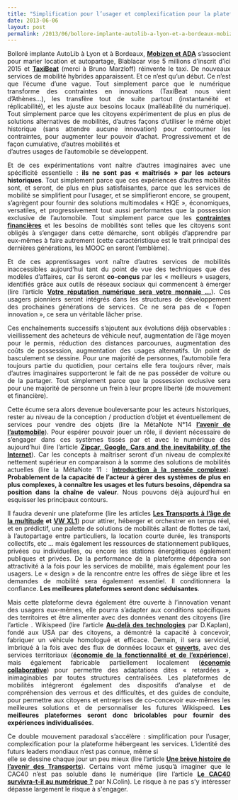 ```yaml
---
title: "Simplification pour l’usager et complexification pour la plateforme, Qui est prêt pour augmenter le niveau de complexité ?"
date: 2013-06-06
layout: post
permalink: /2013/06/bollore-implante-autolib-a-lyon-et-a-bordeaux-mobizen-etada-sassocient-pour-marier-location-et-autopartage-blablacar.html
---
```


<p style="text-align: justify">Bolloré implante AutoLib à Lyon et à Bordeaux, <strong><a href="http://t.co/S6yVcBg79F" target="_blank">Mobizen et ADA</a></strong> s’associent pour marier location et autopartage, Blablacar vise 5 millions d’inscrit d’ici 2015 et <strong><a href="https://taxibeat.fr/" target="_blank">TaxiBeat</a></strong> (merci à Bruno Marzloff) réinvente le taxi. De nouveaux services de mobilité hybrides apparaissent. Et ce n’est qu’un début. Ce n’est que l’écume d’une vague. Tout simplement parce que le numérique transforme des contraintes en innovations (TaxiBeat nous vient d’Athènes…), les transfère tout de suite partout (instantanéité et réplicabilité), et les ajuste aux besoins locaux (malléabilité du numérique). Tout simplement parce que les citoyens expérimentent de plus en plus de solutions alternatives de mobilités, d’autres façons d’utiliser le même objet historique (sans attendre aucune innovation) pour contourner les contraintes, pour augmenter leur pouvoir d’achat. Progressivement et de façon cumulative, d’autres mobilités et<br />d’autres usages de l’automobile se développent. </p>  <!--more-->   <p style="text-align: justify">Et de ces expérimentations vont naître d’autres imaginaires avec une spécificité essentielle : <strong>ils ne sont pas « maîtrisés » par les acteurs historiques</strong>. Tout simplement parce que ces expériences d’autres mobilités sont, et seront, de plus en plus satisfaisantes, parce que les services de mobilité se simplifient pour l’usager, et se simplifieront encore, se groupent, s’agrègent pour fournir des solutions multimodales « HQE », économiques, versatiles, et progressivement tout aussi performantes que la possession exclusive de l’automobile. Tout simplement parce que les <strong><a href="http://t.co/fSehYJ0Ymm" target="_blank">contraintes financières</a></strong> et les besoins de mobilités sont telles que les citoyens sont obligés à s’engager dans cette démarche, sont obligés d’apprendre par eux-mêmes à faire autrement (cette caractéristique est le trait principal des dernières générations, les MOOC en seront l’emblème).</p> <p style="text-align: justify">Et de ces apprentissages vont naître d’autres services de mobilités inaccessibles aujourd’hui tant du point de vue des techniques que des modèles d’affaires, car ils seront <strong>co-conçus </strong>par les « meilleurs » usagers, identifiés grâce aux outils de réseaux sociaux qui commencent à émerger (lire l’article <strong><a href="/2013/04/votre-reputation-numerique-sera-votre-monnaie-et-la-base-de-votre-implication-altruiste.html" target="_blank">Votre réputation numérique sera votre monnaie …</a></strong>). Ces usagers pionniers seront intégrés dans les structures de développement des prochaines générations de services. Ce ne sera pas de « l’open innovation », ce sera un véritable lâcher prise. </p> <p style="text-align: justify">Ces enchaînements successifs s’ajoutent aux évolutions déjà observables : vieillissement des acheteurs de véhicule neuf, augmentation de l’âge moyen pour le permis, réduction des distances parcourues, augmentation des coûts de possession, augmentation des usages alternatifs. Un point de basculement se dessine. Pour une majorité de personnes, l’automobile fera toujours partie du quotidien, pour certains elle fera toujours rêver, mais d’autres imaginaires supporteront le fait de ne pas posséder de voiture ou de la partager. Tout simplement parce que la possession exclusive sera pour une majorité de personne un frein à leur propre liberté (de mouvement et financière).</p> <p style="text-align: justify">Cette écume sera alors devenue bouleversante pour les acteurs historiques, rester au niveau de la conception / production d’objet et éventuellement de services pour vendre des objets (lire la MétaNote N°14 <strong><a href="/2012/07/lavenir-de-lautomobile.html" target="_blank">l’avenir de l’automobile</a></strong>). Pour espérer pouvoir jouer un rôle, il devient nécessaire de s’engager dans ces systèmes tissés par et avec le numérique dès aujourd’hui (lire l’article <strong><a href="http://gigaom.com/2013/01/02/zipcar-google-cars-and-the-inevitability-of-the-internet/" target="_blank">Zipcar, Google, Cars and the inevitability of the Internet</a></strong>). Car les concepts à maîtriser seront d’un niveau de complexité nettement supérieur en comparaison à la somme des solutions de mobilités actuelles (lire la MétaNote 11 : <strong><a href="/2011/04/metanote-tdf-11-transports-mobilites-introduction-a-la-pensee-complexe.html" target="_blank">Introduction à la pensée complexe</a></strong>). <strong>Probablement de la capacité de l’acteur à gérer des systèmes de plus en plus complexes, à connaître les usages et les futurs besoins, dépendra sa position dans la chaîne de valeur</strong>. Nous pouvons déjà aujourd’hui en esquisser les principaux contours.</p> <p style="text-align: justify">Il faudra devenir une plateforme (lire les articles <strong><a href="/2013/02/les-transports-a-lage-de-la-multitude.html" target="_blank">Les Transports à l’âge de la multitude</a> et <a href="/2013/02/vw-xl1-prefigure-sans-doute-lautomobile-du-futur-ce-vehicule-objet-etait-previsible-depuis-des-dizaines-dannees.html" target="_blank">VW XL1</a></strong>) pour attirer, héberger et orchestrer en temps réel, et en prédictif, une palette de solutions de mobilités allant de flottes de taxi, à l’autopartage entre particuliers, la location courte durée, les transports collectifs, etc … mais également les ressources de stationnement publiques, privées ou individuelles, ou encore les stations énergétiques également publiques et privées. De la performance de la plateforme dépendra son attractivité à la fois pour les services de mobilité, mais également pour les usagers. Le « design » de la rencontre entre les offres de siège libre et les demandes de mobilité sera également essentiel. Il conditionnera la confiance. <strong>Les meilleures plateformes seront donc séduisantes</strong>.</p> <p style="text-align: justify">Mais cette plateforme devra également être ouverte à l’innovation venant des usagers eux-mêmes, elle pourra s’adapter aux conditions spécifiques des territoires et être alimenter avec des données venant des citoyens (lire l’article . Wikispeed (lire l’article <strong><a href="http://www.lemonde.fr/economie/article/2013/05/30/au-dela-des-technologies-pour-un-soutien-aux-projets-heterodoxes_3421061_3234.html" target="_blank">Au-delà des technologies</a></strong> par D.Kaplan), fondé aux USA par des citoyens, a démontré la capacité à concevoir, fabriquer un véhicule homologué et efficace. Demain, il sera serviciel, imbriqué à la fois avec des flux de données locaux et <strong><a href="http://www.latribune.fr/entreprises-finance/green-business/20130418trib000760348/l-open-data-une-mine-pour-l-economie-sociale-et-solidaire.html" target="_blank">ouverts</a></strong>, avec des services territoriaux (<strong><a href="/2013/03/la-mutation-du-secteur-des-transports-a-la-croisee-de-3-economies.html" target="_blank">économie de la fonctionnalité et de l’expérience</a></strong>), mais également fabricable partiellement localement (<strong><a href="/2013/03/la-mutation-du-secteur-des-transports-a-la-croisee-de-3-economies.html" target="_blank">économie collaborative</a></strong>) pour permettre des adaptations dites « retardées », inimaginables par toutes structures centralisées. Les plateformes de mobilités intégreront également des dispositifs d’analyse et de compréhension des verrous et des difficultés, et des guides de conduite, pour permettre aux citoyens et entreprises de co-concevoir eux-mêmes les meilleures solutions et de personnaliser les futures Wikispeed. <strong>Les meilleures plateformes seront donc bricolables pour
 fournir des expériences individualisées</strong>.</p> <p style="text-align: justify">Ce double mouvement paradoxal s’accélère : simplification pour l’usager, complexification pour la plateforme hébergeant les services. L’identité des futurs leaders mondiaux n’est pas connue, même si<br />elle se dessine chaque jour un peu mieux (lire l’article <strong><a href="/2013/05/nayant-pas-su-sintegrer-dans-le-numerique-nomade-porte-par-la-multitude-certains-comme-dell-lien-microsoft-ou-nokia-l.html" target="_blank">Une brève histoire de l’avenir des Transports</a></strong>). Certains vont même jusqu’à imaginer que le CAC40 n’est pas soluble dans le numérique (lire l’article <strong><a href="http://lnkd.in/G4bwsu" target="_blank">Le CAC40 survivra-t-il au numérique ?</a></strong> par N.Colin). Le risque à ne pas s'y intéresser dépasse largement le risque à s'engager.</p>
